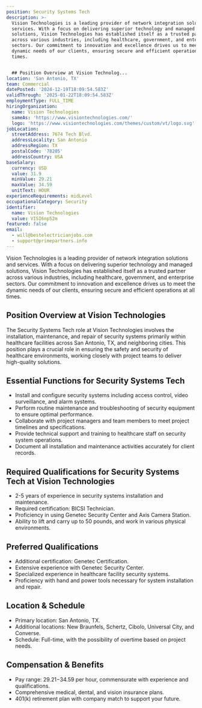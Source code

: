 ```yaml
---
position: Security Systems Tech
description: >-
  Vision Technologies is a leading provider of network integration solutions and
  services. With a focus on delivering superior technology and managed
  solutions, Vision Technologies has established itself as a trusted partner
  across various industries, including healthcare, government, and enterprise
  sectors. Our commitment to innovation and excellence drives us to meet the
  dynamic needs of our clients, ensuring secure and efficient operations at all
  times.


  ## Position Overview at Vision Technolog...
location: 'San Antonio, TX'
team: Commercial
datePosted: '2024-12-19T18:09:54.583Z'
validThrough: '2025-01-22T18:09:54.583Z'
employmentType: FULL_TIME
hiringOrganization:
  name: Vision Technologies
  sameAs: 'https://www.visiontechnologies.com/'
  logo: 'https://www.visiontechnologies.com/themes/custom/vt/logo.svg'
jobLocation:
  streetAddress: 7674 Tech Blvd.
  addressLocality: San Antonio
  addressRegion: TX
  postalCode: '78205'
  addressCountry: USA
baseSalary:
  currency: USD
  value: 31.9
  minValue: 29.21
  maxValue: 34.59
  unitText: HOUR
experienceRequirements: midLevel
occupationalCategory: Security
identifier:
  name: Vision Technologies
  value: VISI6np52m
featured: false
email:
  - will@bestelectricianjobs.com
  - support@primepartners.info
---
```




Vision Technologies is a leading provider of network integration solutions and services. With a focus on delivering superior technology and managed solutions, Vision Technologies has established itself as a trusted partner across various industries, including healthcare, government, and enterprise sectors. Our commitment to innovation and excellence drives us to meet the dynamic needs of our clients, ensuring secure and efficient operations at all times.

## Position Overview at Vision Technologies
The Security Systems Tech role at Vision Technologies involves the installation, maintenance, and repair of security systems primarily within healthcare facilities across San Antonio, TX, and neighboring cities. This position plays a crucial role in ensuring the safety and security of healthcare environments, working closely with project teams to deliver high-quality solutions.

## Essential Functions for Security Systems Tech
- Install and configure security systems including access control, video surveillance, and alarm systems.
- Perform routine maintenance and troubleshooting of security equipment to ensure optimal performance.
- Collaborate with project managers and team members to meet project timelines and specifications.
- Provide technical support and training to healthcare staff on security system operations.
- Document all installation and maintenance activities accurately for client records.

## Required Qualifications for Security Systems Tech at Vision Technologies
- 2-5 years of experience in security systems installation and maintenance.
- Required certification: BICSI Technician.
- Proficiency in using Genetec Security Center and Axis Camera Station.
- Ability to lift and carry up to 50 pounds, and work in various physical environments.

## Preferred Qualifications
- Additional certification: Genetec Certification.
- Extensive experience with Genetec Security Center.
- Specialized experience in healthcare facility security systems.
- Proficiency with hand and power tools necessary for system installation and repair.

## Location & Schedule
- Primary location: San Antonio, TX.
- Additional locations: New Braunfels, Schertz, Cibolo, Universal City, and Converse.
- Schedule: Full-time, with the possibility of overtime based on project needs.

## Compensation & Benefits
- Pay range: $29.21-$34.59 per hour, commensurate with experience and qualifications.
- Comprehensive medical, dental, and vision insurance plans.
- 401(k) retirement plan with company match to support your future.
